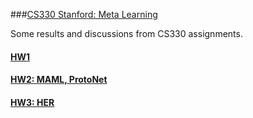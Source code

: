 ###[CS330 Stanford: Meta Learning](https://cs330.stanford.edu/)

Some results and discussions from CS330 assignments. 

#### [HW1](./cs330/hw1/README.md)

#### [HW2: MAML, ProtoNet](./cs330/HW2/README.md)

#### [HW3: HER](./cs330/hw3/README.md)
